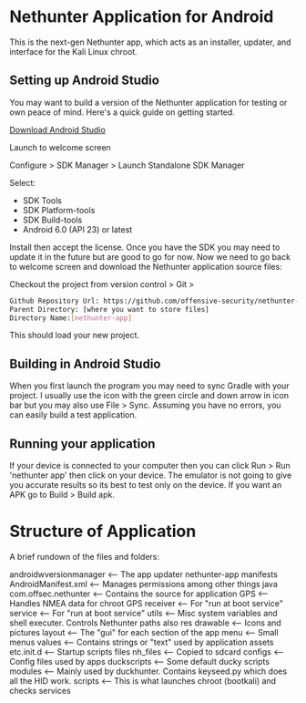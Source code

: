 # Nethunter Application for Android

This is the next-gen Nethunter app, which acts as an installer, updater,
and interface for the Kali Linux chroot.

## Setting up Android Studio

You may want to build a version of the Nethunter application for testing or own peace of mind.  Here's a quick guide on getting started.

[Download Android Studio](http://developer.android.com/sdk/index.html)

Launch to welcome screen

Configure > SDK Manager > Launch Standalone SDK Manager

Select:
* SDK Tools
* SDK Platform-tools
* SDK Build-tools
* Android 6.0 (API 23) or latest

Install then accept the license.  Once you have the SDK you may need to update it in the future but are good to go for now.  Now we need to go back to welcome screen and download the Nethunter application source files:

Checkout the project from version control > Git >
```bash
Github Repository Url: https://github.com/offensive-security/nethunter-app.git
Parent Directory: [where you want to store files]
Directory Name:[nethunter-app]
```

This should load your new project.

## Building in Android Studio

When you first launch the program you may need to sync Gradle with your project.  I usually use the icon with the green circle and down arrow in icon bar but you may also use File > Sync.  Assuming you have no errors, you can easily build a test application.

## Running your application

If your device is connected to your computer then you can click Run > Run 'nethunter app' then click on your device.  The emulator is not going to give you accurate results so its best to test only on the device.  If you want an APK go to Build > Build apk.


# Structure of Application

A brief rundown of the files and folders:

androidwversionmanager <-- The app updater
nethunter-app
  manifests
    AndroidManifest.xml <-- Manages permissions among other things
  java
    com.offsec.nethunter <-- Contains the source for application
      GPS <-- Handles NMEA data for chroot GPS
      receiver <-- For "run at boot service"
      service  <-- For "run at boot service"
      utils    <-- Misc system variables and shell executer. Controls Nethunter paths also
    res
      drawable <-- Icons and pictures
      layout  <-- The "gui" for each section of the app
      menu    <-- Small menus
      values  <-- Contains strings or "text" used by application
    assets
      etc.init.d <-- Startup scripts
      files
      nh_files   <-- Copied to sdcard
        configs  <-- Config files used by apps
        duckscripts <-- Some default ducky scripts
        modules     <-- Mainly used by duckhunter.  Contains keyseed.py which does all the HID work.
      scripts <-- This is what launches chroot (bootkali) and checks services

